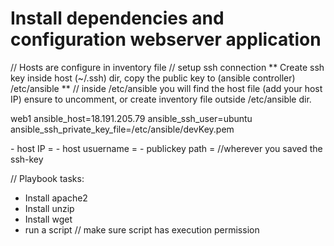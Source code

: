 # Install dependencies and configuration webserver application

// Hosts are configure in inventory file
// setup ssh connection
** Create ssh key inside host (~/.ssh) dir, copy the public key to (ansible controller) /etc/ansible **
// inside /etc/ansible you will find the host file (add your host IP) ensure to uncomment, or create inventory file outside /etc/ansible dir.

<p>web1 ansible_host=18.191.205.79  ansible_ssh_user=ubuntu ansible_ssh_private_key_file=/etc/ansible/devKey.pem</p>
- host IP =
- host usuername =
- publickey path =  //wherever you saved the ssh-key

// Playbook
tasks:
- Install apache2
- Install unzip
- Install wget
- run a script // make sure script has execution permission
